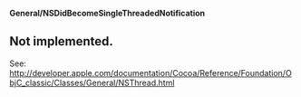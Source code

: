 **General/NSDidBecomeSingleThreadedNotification**

Not implemented.
----
See: http://developer.apple.com/documentation/Cocoa/Reference/Foundation/ObjC_classic/Classes/General/NSThread.html
